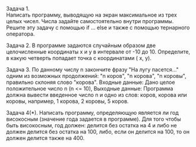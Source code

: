 Задача 1.   
Написать программу, выводящую на экран максимальное из трех целых чисел. 
Числа задайте самостоятельно внутри программы.
Решите эту задачу с помощью if ... else и также с помощью тернарного оператора.

Задача 2.
В программе задаются случайным образом две целочисленные координаты x и y в интервале от -10 до 10.
Определите, в какую четверть попадает точка с координатами ( x, y).

Задача 3.
По данному числу n закончите фразу "На лугу пасется..." одним из возможных продолжений: 
"n коров", "n корова", "n коровы", правильно склоняя слово "корова".
Входные данные:
Дано целое положительное число n (n <= 10),
Выходные данные:
Программа должна вывести введенное число n и одно из слов: коров, корова или коровы, 
например, 1 корова, 2 коровы, 5 коров.
       
Задача 4(*).
Написать программу, определяющую является ли год високосным (значение года задается в программе). 
Для того чтобы быть високосным, год должен: 
делится без остатка на 4 и либо не должен делится без остатка на 100, либо, если он делится на 100, 
то он должен делится также на 400.







